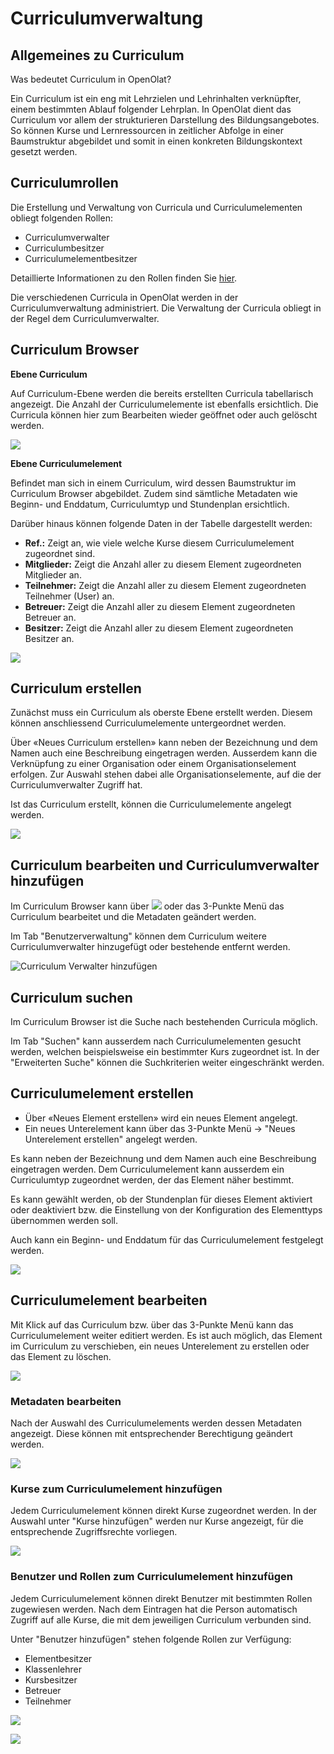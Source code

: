 # Curriculumverwaltung

## Allgemeines zu Curriculum

Was bedeutet Curriculum in OpenOlat?

Ein Curriculum ist ein eng mit Lehrzielen und Lehrinhalten verknüpfter, einem
bestimmten Ablauf folgender Lehrplan. In OpenOlat dient das Curriculum vor
allem der strukturieren Darstellung des Bildungsangebotes. So können Kurse und
Lernressourcen in zeitlicher Abfolge in einer Baumstruktur abgebildet und
somit in einen konkreten Bildungskontext gesetzt werden.

## Curriculumrollen

Die Erstellung und Verwaltung von Curricula und Curriculumelementen obliegt
folgenden Rollen:

* Curriculumverwalter
* Curriculumbesitzer
* Curriculumelementbesitzer

Detaillierte Informationen zu den Rollen finden Sie [hier](../../manual_admin/usermanagement/index.de.md).

Die verschiedenen Curricula in OpenOlat werden in der Curriculumverwaltung
administriert. Die Verwaltung der Curricula obliegt in der Regel dem
Curriculumverwalter.

## Curriculum Browser

 **Ebene Curriculum**

Auf Curriculum-Ebene werden die bereits erstellten Curricula tabellarisch
angezeigt. Die Anzahl der Curriculumelemente ist ebenfalls ersichtlich. Die
Curricula können hier zum Bearbeiten wieder geöffnet oder auch gelöscht
werden.

![](assets/Curriculum_Browser.png)

**Ebene Curriculumelement**

Befindet man sich in einem Curriculum, wird dessen Baumstruktur im Curriculum
Browser abgebildet. Zudem sind sämtliche Metadaten wie Beginn- und Enddatum,
Curriculumtyp und Stundenplan ersichtlich.

Darüber hinaus können folgende Daten in der Tabelle dargestellt werden:

* **Ref.:** Zeigt an, wie viele welche Kurse diesem Curriculumelement zugeordnet sind.
* **Mitglieder:** Zeigt die Anzahl aller zu diesem Element zugeordneten Mitglieder an.
* **Teilnehmer:** Zeigt die Anzahl aller zu diesem Element zugeordneten Teilnehmer (User) an.
* **Betreuer:** Zeigt die Anzahl aller zu diesem Element zugeordneten Betreuer an.
* **Besitzer:** Zeigt die Anzahl aller zu diesem Element zugeordneten Besitzer an.

![](assets/Curriculum_Element.png)

## Curriculum erstellen

Zunächst muss ein Curriculum als oberste Ebene erstellt werden. Diesem können
anschliessend Curriculumelemente untergeordnet werden.

Über «Neues Curriculum erstellen» kann neben der Bezeichnung und dem Namen
auch eine Beschreibung eingetragen werden. Ausserdem kann die Verknüpfung zu
einer Organisation oder einem Organisationselement erfolgen. Zur Auswahl
stehen dabei alle Organisationselemente, auf die der Curriculumverwalter
Zugriff hat.

Ist das Curriculum erstellt, können die Curriculumelemente angelegt werden.

![](assets/Curr_Verw_NeuesCurr_DE.png)

## Curriculum bearbeiten und Curriculumverwalter hinzufügen

Im Curriculum Browser kann über
![](assets/Symbol_Bearbeiten.png) oder das
3-Punkte Menü das Curriculum bearbeitet und die Metadaten geändert werden.

Im Tab "Benutzerverwaltung" können dem Curriculum weitere Curriculumverwalter
hinzugefügt oder bestehende entfernt werden.

![Curriculum Verwalter hinzufügen](assets/Curriculum_Verwalter_hinzufuegen.png)

## Curriculum suchen

Im Curriculum Browser ist die Suche nach bestehenden Curricula möglich.

Im Tab "Suchen" kann ausserdem nach Curriculumelementen gesucht werden,
welchen beispielsweise ein bestimmter Kurs zugeordnet ist. In der "Erweiterten
Suche" können die Suchkriterien weiter eingeschränkt werden.

## Curriculumelement erstellen

* Über «Neues Element erstellen» wird ein neues Element angelegt.
* Ein neues Unterelement kann über das 3-Punkte Menü -> "Neues Unterelement erstellen" angelegt werden.

Es kann neben der Bezeichnung und dem Namen auch eine Beschreibung eingetragen
werden. Dem Curriculumelement kann ausserdem ein Curriculumtyp zugeordnet
werden, der das Element näher bestimmt.

Es kann gewählt werden, ob der Stundenplan für dieses Element aktiviert oder
deaktiviert bzw. die Einstellung von der Konfiguration des Elementtyps
übernommen werden soll.

Auch kann ein Beginn- und Enddatum für das Curriculumelement festgelegt
werden.

![](assets/CurrV_Neues_Element_DE.png)

## Curriculumelement bearbeiten

Mit Klick auf das Curriculum bzw. über das 3-Punkte Menü kann das
Curriculumelement weiter editiert werden. Es ist auch möglich, das Element im
Curriculum zu verschieben, ein neues Unterelement zu erstellen oder das
Element zu löschen.

![](assets/Curriculumelement_bearbeiten.png)

### Metadaten bearbeiten

Nach der Auswahl des Curriculumelements werden dessen Metadaten angezeigt.
Diese können mit entsprechender Berechtigung geändert werden.

![](assets/Curriculum_Metadaten.png)

### Kurse zum Curriculumelement hinzufügen

Jedem Curriculumelement können direkt Kurse zugeordnet werden. In der Auswahl
unter "Kurse hinzufügen" werden nur Kurse angezeigt, für die entsprechende
Zugriffsrechte vorliegen.

![](assets/Curriculum_Kurse_hinzu.png)

### Benutzer und Rollen zum Curriculumelement hinzufügen

Jedem Curriculumelement können direkt Benutzer mit bestimmten Rollen
zugewiesen werden. Nach dem Eintragen hat die Person automatisch Zugriff auf
alle Kurse, die mit dem jeweiligen Curriculum verbunden sind.

Unter "Benutzer hinzufügen" stehen folgende Rollen zur Verfügung:

* Elementbesitzer
* Klassenlehrer
* Kursbesitzer
* Betreuer
* Teilnehmer

![](assets/Curriculum_Benutzer_hinzufuegen.png)

![](assets/Curriculum_Benutzer_hinzufuegen1.png)
